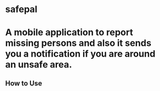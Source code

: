 # safepal
# A mobile application to report missing persons and also it sends you a notification if you are around an unsafe area.
## How to Use
